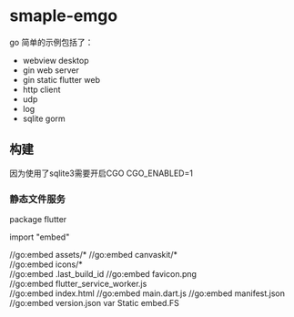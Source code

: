 # smaple-emgo
go 简单的示例包括了：
- webview desktop
- gin web server
- gin static flutter web 
- http client
- udp 
- log
- sqlite gorm

## 构建

因为使用了sqlite3需要开启CGO CGO_ENABLED=1

### 静态文件服务
package flutter

import "embed"

//go:embed assets/* 
//go:embed canvaskit/*  
//go:embed icons/*  
//go:embed .last_build_id 
//go:embed favicon.png  
//go:embed flutter_service_worker.js  
//go:embed index.html 
//go:embed main.dart.js 
//go:embed manifest.json  
//go:embed version.json 
var Static embed.FS 

